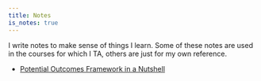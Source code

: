 ```yaml
---
title: Notes
is_notes: true
---
```


I write notes to make sense of things I learn. 
Some of these notes are used in the courses for which I TA,
others are just for my own reference.

- [Potential Outcomes Framework in a
Nutshell](notes/potential-outcomes-nutshell.html)
